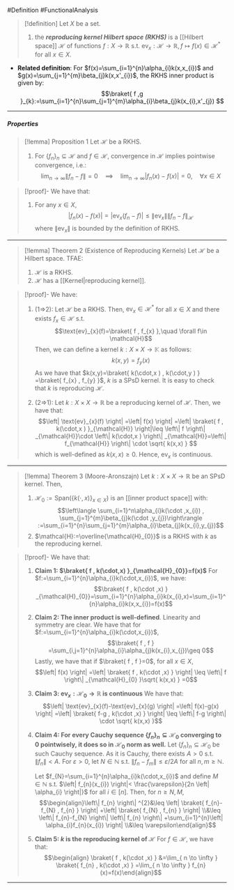 #Definition #FunctionalAnalysis 

> [!definition]
> Let $X$ be a set. 
> 1. the ***reproducing kernel Hilbert space (RKHS)*** is a [[Hilbert space]] $\mathcal{H}$ of functions $f:X\to \mathbb{R}$ s.t. $\text{ev}_{x}:\mathcal{H}\to \mathbb{R},f\mapsto f(x)\in \mathcal{H}^{*}$ for all $x\in X$. 


- **Related definition**: For $f(x)=\sum_{i=1}^{n}\alpha_{i}k(x,x_{i})$ and $g(x)=\sum_{j=1}^{m}\beta_{j}k(x,x'_{i})$, the RKHS inner product is given by: $$\braket{ f ,g  }_{k}:=\sum_{i=1}^{n}\sum_{j=1}^{m}\alpha_{i}\beta_{j}k(x_{i},x'_{j}) $$

---
##### Properties
> [!lemma] Proposition 1
> Let $\mathcal{H}$ be a RKHS. 
> 1. For $\{ f_{n} \}_{n}\subseteq \mathcal{H}$ and $f\in \mathcal{H}$, convergence in $\mathcal{H}$ implies pointwise convergence, i.e.: $$\lim_{ n \to \infty } \left\| f_{n}-f \right\| =0\quad \implies\quad \lim_{ n \to \infty } \left| f_{n}(x)-f(x) \right|=0,\quad \forall x\in X $$

> [!proof]-
> We have that:
> 1. For any $x\in X$, $$\left| f_{n}(x)-f(x) \right| =\left| \text{ev}_{x}(f_{n}-f) \right|\leq \left\| \text{ev}_{x} \right\| \left\| f_{n}-f \right\| _{\mathcal{H}} $$where $\left\| \text{ev}_{x} \right\|$ is bounded by the definition of RKHS.
---
> [!lemma] Theorem 2 (Existence of Reproducing Kernels)
> Let $\mathcal{H}$ be a Hilbert space. TFAE:
> 1. $\mathcal{H}$ is a RKHS.
> 2. $\mathcal{H}$ has a [[Kernel|reproducing kernel]].

> [!proof]-
> We have:
> 1. (1=>2): Let $\mathcal{H}$ be a RKHS. Then, $\text{ev}_{x}\in \mathcal{H}^{*}$ for all $x\in X$ and there exists $f_{x}\in\mathcal{H}$ s.t. $$\text{ev}_{x}(f)=\braket{ f , f_{x} },\quad \forall f\in \mathcal{H}$$Then, we can define a kernel $k: X\times X\to \mathbb{K}$ as follows: $$k(x,y)=f_{y}(x)$$As we have that $k(x,y)=\braket{ k(\cdot,x ) , k(\cdot,y ) } =\braket{ f_{x} , f_{y} }$, $k$ is a SPsD kernel. It is easy to check that $k$ is reproducing $\mathcal{H}$. 
>    
> 2. (2=>1): Let $k:X\times X\to \mathbb{R}$ be a reproducing kernel of $\mathcal{H}$. Then, we have that: $$\left| \text{ev}_{x}(f) \right| =\left| f(x) \right| =\left| \braket{ f , k(\cdot,x ) }_{\mathcal{H}}  \right|\leq \left\| f \right\| _{\mathcal{H}}\cdot \left\| k(\cdot,x ) \right\| _{\mathcal{H}}=\left\| f_{\mathcal{H}} \right\| \cdot \sqrt{ k(x,x) } $$ which is well-defined as $k(x,x)\geq 0$. Hence, $\text{ev}_{x}$ is continuous.
---
> [!lemma] Theorem 3 (Moore-Aronszajn)
> Let $k:X\times X\to \mathbb{R}$ be an SPsD kernel. Then,
> 1. $\mathcal{H}_{0}:=\text{Span}(\{ k(\cdot,x) \}_{x\in X})$ is an [[inner product space]] with: $$\left\langle \sum_{i=1}^n\alpha_{i}k(\cdot ,x_{i}) ,  \sum_{j=1}^{m}\beta_{j}k(\cdot ,y_{j})\right\rangle :=\sum_{i=1}^{n}\sum_{j=1}^{m}\alpha_{i}\beta_{j}k(x_{i},y_{j})$$
> 2. $\mathcal{H}:=\overline{\mathcal{H}_{0}}$ is a RKHS with $k$ as the reproducing kernel.

> [!proof]-
> We have that:
> 1. **Claim 1: $\braket{ f , k(\cdot,x) }_{\mathcal{H}_{0}}=f(x)$** 
> 	For $f:=\sum_{i=1}^{n}\alpha_{i}k(\cdot,x_{i})$, we have: $$\braket{ f , k(\cdot ,x) } _{\mathcal{H}_{0}}=\sum_{i=1}^{n}\alpha_{i}k(x_{i},x)=\sum_{i=1}^{n}\alpha_{i}k(x,x_{i})=f(x)$$
> 2. **Claim 2: The inner product is well-defined**.
>    Linearity and symmetry are clear. We have that for $f:=\sum_{i=1}^{n}\alpha_{i}k(\cdot,x_{i})$, $$\braket{ f , f } =\sum_{i,j=1}^{n}\alpha_{i}\alpha_{j}k(x_{i},x_{j})\geq 0$$Lastly, we have that if $\braket{ f , f }=0$, for all $x\in X$, $$\left| f(x) \right| =\left| \braket{ f , k(\cdot ,x) } \right| \leq \left\| f \right\| _{\mathcal{H}_{0} }\sqrt{ k(x,x) } =0$$
> 3. **Claim 3: $\text{ev}_{x}:\mathcal{H}_{0}\to \mathbb{R}$ is continuous** 
>    We have that: $$\left| \text{ev}_{x}(f)-\text{ev}_{x}(g) \right| =\left| f(x)-g(x) \right| =\left| \braket{ f-g , k(\cdot ,x) }  \right| \leq \left\| f-g \right\| \cdot \sqrt{ k(x,x) }$$
> 4. **Claim 4: For every Cauchy sequence $\{ f_{n} \}_{n}\subseteq \mathcal{H}_{0}$ converging to 0 pointwisely, it does so in $\mathcal{H}_{0}$ norm as well.**
>    Let $\{ f_{n} \}_{n}\subseteq \mathcal{H}_{0}$ be such Cauchy sequence. As it is Cauchy, there exists $A>0$ s.t. $\left\| f_{n} \right\|<A$. For $\varepsilon>0$, let $N\in \mathbb{N}$ s.t. $\left\| f_{n}-f_{m} \right\|\leq \varepsilon / 2A$ for all $n,m\geq \mathbb{N}$. 
>    
>    Let $f_{N}=\sum_{i=1}^{n}\alpha_{i}k(\cdot,x_{i})$ and define $M\in \mathbb{N}$ s.t. $\left| f_{n}(x_{i}) \right|< \frac{\varepsilon}{2n \left| \alpha_{i} \right|}$ for all $i\in[n]$. Then, for $n\geq N,M$, $$\begin{align}\left\| f_{n} \right\| ^{2}&\leq \left| \braket{ f_{n}-f_{N} , f_{n} }  \right| +\left| \braket{ f_{N} , f_{n} }  \right| \\&\leq \left\| f_{n}-f_{N} \right\| \left\| f_{n} \right\| +\sum_{i=1}^{n}\left| \alpha_{i}f_{n}(x_{i}) \right| \\&\leq \varepsilon\end{align}$$
> 5. **Claim 5: $k$ is the reproducing kernel of $\mathcal{H}$**
>    For $f\in\mathcal{H}$, we have that: $$\begin{align} \braket{ f , k(\cdot ,x) } &=\lim_{ n \to \infty } \braket{ f_{n} , k(\cdot ,x) } =\lim_{ n \to \infty } f_{n}(x)=f(x)\end{align}$$
---
